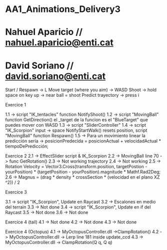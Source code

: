 # AA1_Animations_Delivery3
# Nahuel Aparicio // nahuel.aparicio@enti.cat
# David Soriano // david.soriano@enti.cat

Start / Respawn -> L
Move target (where you aim) -> WASD
Shoot -> hold space on key up -> near ball = shoot
Predict trayectory -> press i

Exercice 1

1.1 -> script "IK_tentacles" function NotifyShoot()
1.2 -> script "MovingBall" function GetDirection() el _target de la funcion es el "BlueTarget" que puedes mover con WASD
1.3 -> script "SliderController"
1.4 -> script "IK_Scorpion" input -> space NotifyStartWalk() resets position, script "MovingBall" function Respawn()
1.5 -> Para un movimiento linear la predicción sería -> posicionPredecida = posicionActual + velocidadActual * tiempoDePredicción;

Exercice 2
2.1 -> EffectSlider script & IK_Scorpion
2.2 -> MovingBall line 70 -> func GetRotation()
2.3 -> Not working trajectory
2.4 -> Not working
2.5 -> Rotation Velocity =  Vector3.Cross(transform.position, targetPostion - yourPosition) * (targetPosition - yourPosition).magnitude * Mathf.Rad2Deg;
2.6 -> Magnus = (drag * density * crossSection * (velocidad en el plano XZ ^2)) / 2

Exercice 3

3.1 -> script "IK_Scorpion", Update en Raycast
3.2 -> Escalones en medio del terrain
3.3 -> Not done
3.4 -> script "IK_Scorpion", Update en if del Raycast
3.5 -> Not done
3.6 -> Not done

Exercice 4 (tail)
4.1 -> Not done
4.2 -> Not done
4.3 -> Not done

Exercice 4 (Octopus)
4.1 -> MyOctopusController.dll ->ClampRotation()
4.2 -> MyOctopusController.dll -> Lerp line 181 inside update_ccd
4.3 -> MyOctopusController.dll -> ClampRotation(Q q, Q q)